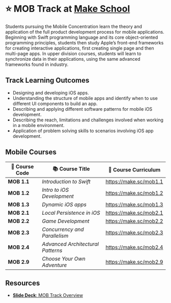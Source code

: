 # ⭐️ MOB Track at [Make School](https://makeschool.com)

Students pursuing the Mobile Concentration learn the theory and application of the full product development process for mobile applications. Beginning with Swift programming language and its core object-oriented programming principles, students then study Apple’s front-end frameworks for creating interactive applications, first creating single page and then multi-page apps. In upper division courses, students will learn to synchronize data in their applications, using the same advanced frameworks found in industry. 

## Track Learning Outcomes

- Designing and developing iOS apps.
- Understanding the structure of mobile apps and identify when to use different UI components to build an app.
- Describing and applying different software patterns for mobile iOS development.
- Describing the reach, limitations and challenges involved when working in a mobile environment.
- Application of problem solving skills to scenarios involving iOS app development.

## Mobile Courses

| 🔢 Course Code | 📚 Course Title                                   | 🔗 Course Curriculum       |
| -------------- | ------------------------------------------------ | ------------------------- |
| **MOB 1.1**    | _Introduction to Swift_                          | <https://make.sc/mob1.1> |
| **MOB 1.2**    | _Intro to iOS Development_                       | <https://make.sc/mob1.2>  |
| **MOB 1.3**    | _Dynamic iOS apps_                               | <https://make.sc/mob1.3>  |
| **MOB 2.1**    | _Local Persistence in iOS_                       | <https://make.sc/mob2.1>  |
| **MOB 2.2**    | _Game Development_                               | <https://make.sc/mob2.2>  |
| **MOB 2.3**    | _Concurrency and Parallelism_                    | <https://make.sc/mob2.3>  |
| **MOB 2.4**    | _Advanced Architectural Patterns_                | <https://make.sc/mob2.4>  |
| **MOB 2.9**    | _Choose Your Own Adventure_                      | <https://make.sc/mob2.9>  |


## Resources

- [**Slide Deck**: MOB Track Overview](https://docs.google.com/presentation/d/1jGtrOVDnGbThLf5y3FrFWDR2Pxhfw2EeU_MDEkLfmf0/edit?usp=sharing)
